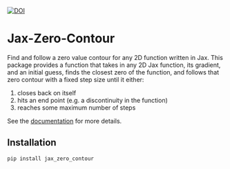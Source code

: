 [![DOI](https://zenodo.org/badge/976508586.svg)](https://doi.org/10.5281/zenodo.15410802)

# Jax-Zero-Contour

Find and follow a zero value contour for any 2D function written in Jax.  This package provides a function that takes in any 2D Jax function, its gradient, and an initial guess, finds the closest zero of the function, and follows that zero contour with a fixed step size until it either:

1. closes back on itself
2. hits an end point (e.g. a discontinuity in the function)
3. reaches some maximum number of steps

See the [documentation](https://ckrawczyk.github.io/Jax-Zero-Contour/) for more details.

## Installation

```bash
pip install jax_zero_contour
```

